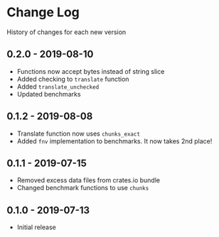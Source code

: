 # Change Log

History of changes for each new version

## 0.2.0 - 2019-08-10

- Functions now accept bytes instead of string slice
- Added checking to `translate` function
- Added `translate_unchecked`
- Updated benchmarks

## 0.1.2 - 2019-08-08

- Translate function now uses `chunks_exact`
- Added `fnv` implementation to benchmarks. It now takes 2nd place!

## 0.1.1 - 2019-07-15

- Removed excess data files from crates.io bundle
- Changed benchmark functions to use `chunks`

## 0.1.0 - 2019-07-13

- Initial release